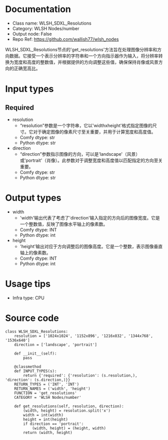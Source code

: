 # Documentation
- Class name: WLSH_SDXL_Resolutions
- Category: WLSH Nodes/number
- Output node: False
- Repo Ref: https://github.com/wallish77/wlsh_nodes

WLSH_SDXL_Resolutions节点的'get_resolutions'方法旨在处理图像分辨率和方向数据。它接受一个表示分辨率的字符串和一个方向指示器作为输入，将分辨率转换为宽度和高度的整数值，并根据提供的方向调整这些值，确保保持肖像或风景方向的正确宽高比。

# Input types
## Required
- resolution
    - “resolution”参数是一个字符串，它以'widthxheight'格式指定图像的尺寸。它对于确定图像的像素尺寸至关重要，并用于计算宽度和高度值。
    - Comfy dtype: str
    - Python dtype: str
- direction
    - “direction”参数指示图像的方向，可以是'landscape'（风景）或'portrait'（肖像）。此参数对于调整宽度和高度值以匹配指定的方向至关重要。
    - Comfy dtype: str
    - Python dtype: str

# Output types
- width
    - 'width'输出代表了考虑了'direction'输入指定的方向后的图像宽度。它是一个整数值，反映了图像水平轴上的像素数。
    - Comfy dtype: INT
    - Python dtype: int
- height
    - 'height'输出对应于方向调整后的图像高度。它是一个整数，表示图像垂直轴上的像素数。
    - Comfy dtype: INT
    - Python dtype: int

# Usage tips
- Infra type: CPU

# Source code
```
class WLSH_SDXL_Resolutions:
    resolution = ['1024x1024', '1152x896', '1216x832', '1344x768', '1536x640']
    direction = ['landscape', 'portrait']

    def __init__(self):
        pass

    @classmethod
    def INPUT_TYPES(s):
        return {'required': {'resolution': (s.resolution,), 'direction': (s.direction,)}}
    RETURN_TYPES = ('INT', 'INT')
    RETURN_NAMES = ('width', 'height')
    FUNCTION = 'get_resolutions'
    CATEGORY = 'WLSH Nodes/number'

    def get_resolutions(self, resolution, direction):
        (width, height) = resolution.split('x')
        width = int(width)
        height = int(height)
        if direction == 'portrait':
            (width, height) = (height, width)
        return (width, height)
```